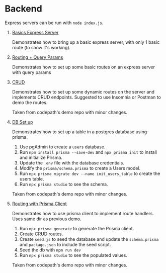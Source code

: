 # Backend

Express servers can be run with `node index.js`. 

1. [Basics Express Server](basic_server)

    Demonstrates how to bring up a basic express server, with only 1 basic route (to show it's working).

1. [Routing + Query Params](routing)

    Demonstrates how to set up some basic routes on an express server with query params

1. [CRUD](crud)

    Demonstrates how to set up some dynamic routes on the server and implements CRUD endpoints. Suggested to use Insomnia or Postman to demo the routes.

    Taken from codepath's demo repo with minor changes.

1. [DB Set up](routing_with_prisma)

    Demonstrates how to set up a table in a postgres database using prisma.

    1. Use pgAdmin to create a `users` database.
    2. Run `npm install prisma --save-dev` and `npx prisma init` to install and initialize Prisma.
    3. Update the `.env` file with the database credentials.
    4. Modify the `prisma/schema.prisma` to create a Users model.
    5. Run `npx prisma migrate dev --name init_users_table` to create the users table.
    6. Run `npx prisma studio` to see the schema.


    Taken from codepath's demo repo with minor changes.

1. [Routing with Prisma Client](routing_with_prisma)

    Demonstrates how to use prisma client to implement route handlers. Uses same dir as previous demo.

    1. Run `npx prisma generate` to generate the Prisma client.
    2. Create CRUD routes.
    3. Create `seed.js` to seed the database and update the `schema.prisma` and `package.json` to include the seed script.
    4. Seed the db with `npm run dev`
    4. Run `npx prisma studio` to see the populated values.
    
    Taken from codepath's demo repo with minor changes.
